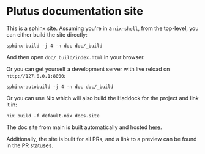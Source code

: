 # Plutus documentation site

This is a sphinx site. 
Assuming you're in a `nix-shell`, from the top-level, you can either build the site directly:

```
sphinx-build -j 4 -n doc doc/_build 
```

And then open `doc/_build/index.html` in your browser.


Or you can get yourself a development server with live reload on `http://127.0.0.1:8000`:

```
sphinx-autobuild -j 4 -n doc doc/_build 
```

Or you can use Nix which will also build the Haddock for the project and link it in:

```
nix build -f default.nix docs.site
```

The doc site from main is built automatically and hosted [here](https://plutus-apps.readthedocs.io/en/latest).

Additionally, the site is built for all PRs, and a link to a preview can be found in the PR statuses.
